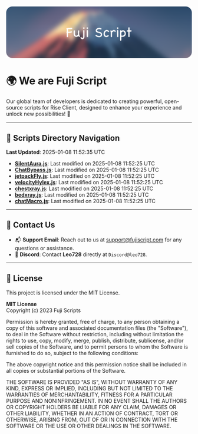 ![Banner](.github/b.webp)

# 🌍 **We are Fuji Script**

Our global team of developers is dedicated to creating powerful, open-source scripts for Rise Client, designed to enhance your experience and unlock new possibilities! 🌟

---
<!-- SCRIPTS_NAVIGATION_START -->
## 📂 **Scripts Directory Navigation**

**Last Updated**: 2025-01-08 11:52:35 UTC

- **[SilentAura.js](scripts/SilentAura.js)**: Last modified on 2025-01-08 11:52:25 UTC
- **[ChatBypass.js](scripts/ChatBypass.js)**: Last modified on 2025-01-08 11:52:25 UTC
- **[jetpackFly.js](scripts/jetpackFly.js)**: Last modified on 2025-01-08 11:52:25 UTC
- **[velocityHylex.js](scripts/velocityHylex.js)**: Last modified on 2025-01-08 11:52:25 UTC
- **[chestxray.js](scripts/chestxray.js)**: Last modified on 2025-01-08 11:52:25 UTC
- **[bedxray.js](scripts/bedxray.js)**: Last modified on 2025-01-08 11:52:25 UTC
- **[chatMacro.js](scripts/chatMacro.js)**: Last modified on 2025-01-08 11:52:25 UTC

<!-- SCRIPTS_NAVIGATION_END -->

---

## 💬 **Contact Us**  
- 📬 **Support Email**: Reach out to us at [support@fujiscript.com](mailto:support@fujiscript.com) for any questions or assistance.  
- 💬 **Discord**: Contact **Leo728** directly at `Discord@leo728`.

---

## 📜 **License**

This project is licensed under the MIT License.  

**MIT License**  
Copyright (c) 2023 Fuji Scripts  

Permission is hereby granted, free of charge, to any person obtaining a copy of this software and associated documentation files (the "Software"), to deal in the Software without restriction, including without limitation the rights to use, copy, modify, merge, publish, distribute, sublicense, and/or sell copies of the Software, and to permit persons to whom the Software is furnished to do so, subject to the following conditions:  

The above copyright notice and this permission notice shall be included in all copies or substantial portions of the Software.  

THE SOFTWARE IS PROVIDED "AS IS", WITHOUT WARRANTY OF ANY KIND, EXPRESS OR IMPLIED, INCLUDING BUT NOT LIMITED TO THE WARRANTIES OF MERCHANTABILITY, FITNESS FOR A PARTICULAR PURPOSE AND NONINFRINGEMENT. IN NO EVENT SHALL THE AUTHORS OR COPYRIGHT HOLDERS BE LIABLE FOR ANY CLAIM, DAMAGES OR OTHER LIABILITY, WHETHER IN AN ACTION OF CONTRACT, TORT OR OTHERWISE, ARISING FROM, OUT OF OR IN CONNECTION WITH THE SOFTWARE OR THE USE OR OTHER DEALINGS IN THE SOFTWARE.  
